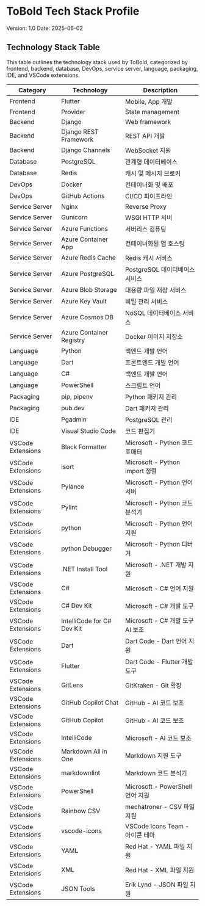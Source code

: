 # ToBold Tech Stack Profile

Version: 1.0
Date: 2025-06-02

## Technology Stack Table

This table outlines the technology stack used by ToBold, categorized by frontend, backend, database, DevOps, service server, language, packaging, IDE, and VSCode extensions.

| Category          | Technology                 | Description                      |
|-------------------|----------------------------|----------------------------------|
| Frontend          | Flutter                    | Mobile, App 개발                 |
| Frontend          | Provider                   | State management                 |
| Backend           | Django                     | Web framework                    |
| Backend           | Django REST Framework      | REST API 개발                    |
| Backend           | Django Channels            | WebSocket 지원                   |
| Database          | PostgreSQL                 | 관계형 데이터베이스              |
| Database          | Redis                      | 캐시 및 메시지 브로커            |
| DevOps            | Docker                     | 컨테이너화 및 배포               |
| DevOps            | GitHub Actions             | CI/CD 파이프라인                 |
| Service Server    | Nginx                      | Reverse Proxy                    |
| Service Server    | Gunicorn                   | WSGI HTTP 서버                   |
| Service Server    | Azure Functions            |  서버리스 컴퓨팅                 |
| Service Server    | Azure Container App        | 컨테이너화된 앱 호스팅           |
| Service Server    | Azure Redis Cache          | Redis 캐시 서비스                |
| Service Server    | Azure PostgreSQL           | PostgreSQL 데이터베이스 서비스   |
| Service Server    | Azure Blob Storage         | 대용량 파일 저장 서비스          |
| Service Server    | Azure Key Vault            | 비밀 관리 서비스                 |
| Service Server    | Azure Cosmos DB            | NoSQL 데이터베이스 서비스        |
| Service Server    | Azure Container Registry   | Docker 이미지 저장소             |
| Language          | Python                     | 백엔드 개발 언어                 |
| Language          | Dart                       | 프론트엔드 개발 언어             |
| Language          | C#                         | 백엔드 개발 언어                 |
| Language          | PowerShell                 | 스크립트 언어                    |
| Packaging         | pip, pipenv                | Python 패키지 관리               |
| Packaging         | pub.dev                    | Dart 패키지 관리                 |
| IDE               | Pgadmin                    | PostgreSQL 관리                  |
| IDE               | Visual Studio Code         | 코드 편집기                      |
| VSCode Extensions | Black Formatter            | Microsoft - Python 코드 포매터   |
| VSCode Extensions | isort                      | Microsoft - Python import 정렬   |
| VSCode Extensions | Pylance                    | Microsoft - Python 언어 서버     |
| VSCode Extensions | Pylint                     | Microsoft - Python 코드 분석기   |
| VSCode Extensions | python                     | Microsoft - Python 언어 지원     |
| VSCode Extensions | python Debugger            | Microsoft - Python 디버거        |
| VSCode Extensions | .NET Install Tool          | Microsoft - .NET 개발 지원       |
| VSCode Extensions | C#                         | Microsoft - C# 언어 지원         |
| VSCode Extensions | C# Dev Kit                 | Microsoft - C# 개발 도구         |
| VSCode Extensions | IntelliCode for C# Dev Kit | Microsoft - C# 개발 도구 AI 보조 |
| VSCode Extensions | Dart                       | Dart Code - Dart 언어 지원       |
| VSCode Extensions | Flutter                    | Dart Code - Flutter 개발 도구    |
| VSCode Extensions | GitLens                    | GitKraken - Git 확장             |
| VSCode Extensions | GitHub Copilot Chat        | GitHub - AI 코드 보조            |
| VSCode Extensions | GitHub Copilot             | GitHub - AI 코드 보조            |
| VSCode Extensions | IntelliCode                | Microsoft - AI 코드 보조         |
| VSCode Extensions | Markdown All in One        | Markdown 지원 도구               |
| VSCode Extensions | markdownlint               | Markdown 코드 분석기             |
| VSCode Extensions | PowerShell                 | Microsoft - PowerShell 언어 지원 |
| VSCode Extensions | Rainbow CSV                | mechatroner - CSV 파일 지원      |
| VSCode Extensions | vscode-icons               | VSCode Icons Team - 아이콘 테마  |
| VSCode Extensions | YAML                       | Red Hat - YAML 파일 지원         |
| VSCode Extensions | XML                        | Red Hat - XML 파일 지원          |
| VSCode Extensions | JSON Tools                 | Erik Lynd - JSON 파일 지원       |
